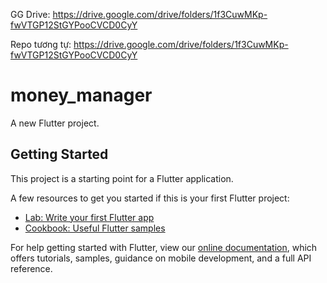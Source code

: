 GG Drive: https://drive.google.com/drive/folders/1f3CuwMKp-fwVTGP12StGYPooCVCD0CyY

Repo tương tự: https://drive.google.com/drive/folders/1f3CuwMKp-fwVTGP12StGYPooCVCD0CyY

# money_manager

A new Flutter project.

## Getting Started

This project is a starting point for a Flutter application.

A few resources to get you started if this is your first Flutter project:

- [Lab: Write your first Flutter app](https://flutter.dev/docs/get-started/codelab)
- [Cookbook: Useful Flutter samples](https://flutter.dev/docs/cookbook)

For help getting started with Flutter, view our
[online documentation](https://flutter.dev/docs), which offers tutorials,
samples, guidance on mobile development, and a full API reference.
